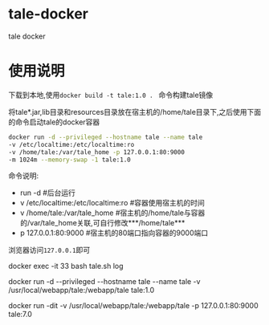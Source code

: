 # tale-docker
tale docker

# 使用说明
下载到本地,使用`docker build -t tale:1.0 . ` 命令构建tale镜像

将tale*.jar,lib目录和resources目录放在宿主机的/home/tale目录下,之后使用下面的命令启动tale的docker容器

``` bash
docker run -d --privileged --hostname tale --name tale 
-v /etc/localtime:/etc/localtime:ro 
-v /home/tale:/var/tale_home -p 127.0.0.1:80:9000 
-m 1024m --memory-swap -1 tale:1.0 
```

命令说明:
- run -d                               #后台运行
- v /etc/localtime:/etc/localtime:ro  #容器使用宿主机的时间
- v /home/tale:/var/tale_home         #宿主机的/home/tale与容器的/var/tale_home关联,可自行修改***/home/tale***
- p 127.0.0.1:80:9000                 #宿主机的80端口指向容器的9000端口




浏览器访问`127.0.0.1`即可


docker exec -it 33 bash tale.sh log

docker run -d --privileged --hostname tale --name tale   -v /usr/local/webapp/tale:/webapp/tale  tale:1.0

docker run -dit   -v /usr/local/webapp/tale:/webapp/tale  -p 127.0.0.1:80:9000  tale:7.0
